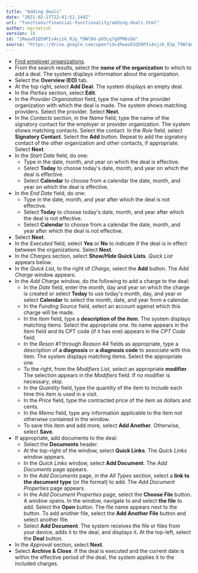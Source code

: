 ```yaml
---
title: "Adding deals"
date: "2021-02-17T22:41:51.144Z"
url: "functions/financial-functionality/adding-deals.html"
author: egrzetich
version: 18
id: "1RwavD1Q59PIs4xjzk_RJp_T9Wl8d-p65Lq7gOPM6sGU"
source: "https://drive.google.com/open?id=1RwavD1Q59PIs4xjzk_RJp_T9Wl8d-p65Lq7gOPM6sGU"
---
```

* [Find employer organizations](finding-employer-organizations.html).
* From the search results, select the <strong>name of the organization</strong> to which to add a deal. The system displays information about the organization.
* Select the <strong>Overview (EO)</strong> tab.
* At the top right, select <strong>Add Deal</strong>. The system displays an empty deal.
* In the <em>Parties</em> section, select <strong>Edit</strong>. 
* In the <em>Provider Organization</em> field, type the name of the provider organization with which the deal is made. The system shows matching providers. Select the provider. Select <strong>Next</strong>.
* In the <em>Contacts</em> section, in the <em>Name</em> field, type the name of the signatory contact for the employer or provider organization. The system shows matching contacts. Select the contact. In the <em>Role</em> field, select <strong>Signatory Contact</strong>. Select the <strong>Add</strong> button. Repeat to add the signatory contact of the other organization and other contacts, if appropriate. Select <strong>Next</strong>.
* In the <em>Start Date</em> field, do one:
    * Type in the date, month, and year on which the deal is effective.
    * Select <strong>Today</strong> to choose today's date, month, and year on which the deal is effective.
    * Select <strong>Calendar</strong> to choose from a calendar the date, month, and year on which the deal is effective.
* In the <em>End Date</em> field, do one:
    * Type in the date, month, and year after which the deal is not effective.
    * Select <strong>Today</strong> to choose today's date, month, and year after which the deal is not effective.
    * Select <strong>Calendar</strong> to choose from a calendar the date, month, and year after which the deal is not effective.
* Select <strong>Next</strong>.
* In the <em>Executed</em> field, select <strong>Yes</strong> or <strong>No</strong> to indicate if the deal is in effect between the organizations. Select <strong>Next</strong>.
* In the <em>Charges</em> section, select <strong>Show/Hide Quick Lists</strong>. <em>Quick List</em> appears below.
* In the <em>Quick List</em>, to the right of <em>Charge</em>, select the <strong>Add</strong> button. The <em>Add Charge</em> window appears.
* In the <em>Add Charge</em> window, do the following to add a charge to the deal:
    * In the <em>Date</em> field, enter the month, day and year on which the charge is created or select <strong>Today</strong> to use today's month, day, and year or select <strong>Calendar</strong> to select the month, date, and year from a calendar.
    * In the <em>Funding Source</em> field, select an account against which this charge will be made.
    * In the <em>Item</em> field, type a <strong>description of the item</strong>. The system displays matching items. Select the appropriate one. Its name appears in the Item field and its CPT code (if it has one) appears in the <em>CPT Code</em> field.
    * In the <em>Reson #1</em> through <em>Reason #4</em> fields as appropriate, type a description of <strong>a diagnosis</strong> or <strong>a diagnosis code</strong> to associate with this item. The system displays matching items. Select the appropriate one.
    * To the right, from the <em>Modifiers List</em>, select an appropriate <strong>modifier</strong>. The selection appears in the <em>Modifiers</em> field. If no modifier is necessary, skip.
    * In the <em>Quantity</em> field, type the quantity of the item to include each time this item is used in a visit.
    * In the <em>Price</em> field, type the contracted price of the item as dollars and cents.
    * In the <em>Memo</em> field, type any information applicable to the item not otherwise contained in the window.
    * To save this item and add more, select <strong>Add Another</strong>. Otherwise, select <strong>Save</strong>.
* If appropriate, add documents to the deal:
    * Select the <strong>Documents</strong> header.
    * At the top-right of the window, select <strong>Quick Links</strong>. The <em>Quick Links</em> window appears.
    * In the <em>Quick Links</em> window, select <strong>Add Document</strong>. The <em>Add Documents</em> page appears.
    * In the <em>Add Documents</em> page, in the <em>All Types</em> section, select a <strong>link to the document type</strong> (or file format) to add. The <em>Add Document Properties</em> page appears.
    * In the <em>Add Document Properties</em> page, select the <strong>Choose File</strong> button. A window opens. In the window, navigate to and select <strong>the file</strong> to add. Select the <strong>Open</strong> button. The file name appears next to the button. To add another file, select the <strong>Add Another File</strong> button and select another file.
    * Select <strong>Add Document</strong>. The system receives the file or files from your device, adds it to the deal, and displays it. At the top-left, select the <strong>Deal</strong> button.
* In the <em>Approval</em> section, select <strong>Next</strong>.
* Select <strong>Archive & Close</strong>. If the deal is executed and the current date is within the effective period of the deal, the system applies it to the included charges.
